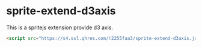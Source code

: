# sprite-extend-d3axis

This is a spritejs extension provide d3 axis.

```html
<script src="https://s4.ssl.qhres.com/!2255faa3/sprite-extend-d3axis.js"></script>
```

